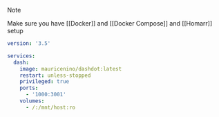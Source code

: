 > [!note]
> Make sure you have [[Docker]] and [[Docker Compose]] and [[Homarr]] setup

```yaml
version: '3.5'

services:
  dash:
    image: mauricenino/dashdot:latest
    restart: unless-stopped
    privileged: true
    ports:
      - '1000:3001'
    volumes:
      - /:/mnt/host:ro
```